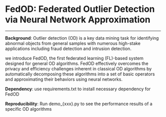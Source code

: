 FedOD: Federated Outlier Detection via Neural Network Approximation
===================================================================

-----


**Background**: Outlier detection (OD) is a key data mining task for identifying abnormal objects from general samples with numerous high-stake applications including fraud detection and intrusion detection.

we introduce FedOD, the first federated learning (FL)-based system designed for general OD algorithms. FedOD effectively overcomes the privacy and efficiency
challenges inherent in classical OD algorithms by automatically decomposing these algorithms into a set of basic operators and approximating their behaviors using neural networks.

**Dependency**: use requirements.txt to install necessary dependency for FedOD

**Reproducibility**: Run demo_{xxx}.py to see the performance results of a specific OD algorithms